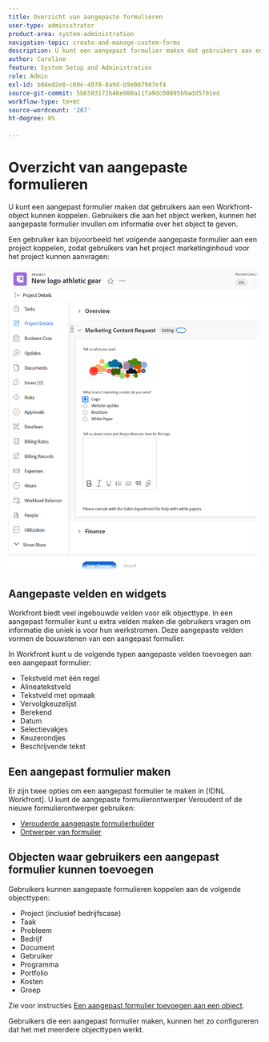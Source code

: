 ```yaml
---
title: Overzicht van aangepaste formulieren
user-type: administrator
product-area: system-administration
navigation-topic: create-and-manage-custom-forms
description: U kunt een aangepast formulier maken dat gebruikers aan een Workfront-object kunnen koppelen. Gebruikers die aan het object werken, kunnen het aangepaste formulier invullen om informatie over het object te geven.
author: Caroline
feature: System Setup and Administration
role: Admin
exl-id: b04ed2e8-c60e-4978-8a9d-b9e087987ef4
source-git-commit: 5b6583172b46e980a11fa9dc00895b9add5701ed
workflow-type: tm+mt
source-wordcount: '267'
ht-degree: 0%

---
```


# Overzicht van aangepaste formulieren

U kunt een aangepast formulier maken dat gebruikers aan een Workfront-object kunnen koppelen. Gebruikers die aan het object werken, kunnen het aangepaste formulier invullen om informatie over het object te geven.

Een gebruiker kan bijvoorbeeld het volgende aangepaste formulier aan een project koppelen, zodat gebruikers van het project marketinginhoud voor het project kunnen aanvragen:

![](assets/see-image-details-page.png)

## Aangepaste velden en widgets

Workfront biedt veel ingebouwde velden voor elk objecttype. In een aangepast formulier kunt u extra velden maken die gebruikers vragen om informatie die uniek is voor hun werkstromen. Deze aangepaste velden vormen de bouwstenen van een aangepast formulier.

In Workfront kunt u de volgende typen aangepaste velden toevoegen aan een aangepast formulier:

* Tekstveld met één regel
* Alineatekstveld
* Tekstveld met opmaak
* Vervolgkeuzelijst
* Berekend
* Datum
* Selectievakjes
* Keuzerondjes
* Beschrijvende tekst

## Een aangepast formulier maken

Er zijn twee opties om een aangepast formulier te maken in [!DNL Workfront]. U kunt de aangepaste formulierontwerper Verouderd of de nieuwe formulierontwerper gebruiken:

* [Verouderde aangepaste formulierbuilder](/help/quicksilver/administration-and-setup/customize-workfront/create-manage-custom-forms/use-the-custom-form-builder.md)
* [Ontwerper van formulier](/help/quicksilver/administration-and-setup/customize-workfront/create-manage-custom-forms/form-designer/form-designer-toc.md)

## Objecten waar gebruikers een aangepast formulier kunnen toevoegen

Gebruikers kunnen aangepaste formulieren koppelen aan de volgende objecttypen:

* Project (inclusief bedrijfscase)
* Taak
* Probleem
* Bedrijf
* Document
* Gebruiker
* Programma
* Portfolio
* Kosten
* Groep

Zie voor instructies [Een aangepast formulier toevoegen aan een object](../../../workfront-basics/work-with-custom-forms/add-a-custom-form-to-an-object.md).

Gebruikers die een aangepast formulier maken, kunnen het zo configureren dat het met meerdere objecttypen werkt.
